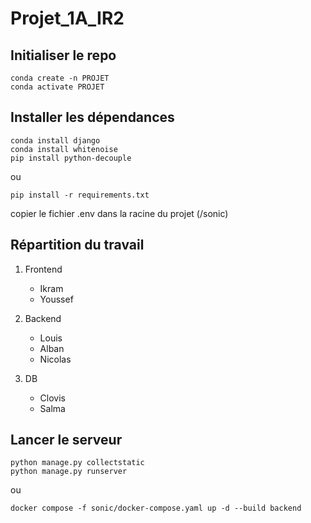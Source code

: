 # Projet_1A_IR2

## Initialiser le repo

```
conda create -n PROJET
conda activate PROJET
```

## Installer les dépendances

```
conda install django
conda install whitenoise
pip install python-decouple
```
ou

```
pip install -r requirements.txt
```

copier le fichier .env dans la racine du projet (/sonic)

## Répartition du travail

1. Frontend
   - Ikram
   - Youssef
   
2. Backend
   - Louis
   - Alban
   - Nicolas

3. DB
   - Clovis
   - Salma

## Lancer le serveur

```
python manage.py collectstatic
python manage.py runserver
```

ou 

```
docker compose -f sonic/docker-compose.yaml up -d --build backend
```
